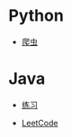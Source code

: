 # Python

- [爬虫](https://github.com/A11Might/SomePracticeCode/blob/master/spider.md)

# Java

- [练习](https://github.com/A11Might/SomePracticeCode/blob/master/practicecode.md)

- [LeetCode](https://github.com/A11Might/SomePracticeCode/blob/master/leetcode.md)
